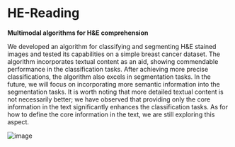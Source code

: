 # HE-Reading
**Multimodal algorithms for H&amp;E comprehension**

We developed an algorithm for classifying and segmenting H&E stained images and tested its capabilities on a simple breast cancer dataset. The algorithm incorporates textual content as an aid, showing commendable performance in the classification tasks. After achieving more precise classifications, the algorithm also excels in segmentation tasks. In the future, we will focus on incorporating more semantic information into the segmentation tasks. It is worth noting that more detailed textual content is not necessarily better; we have observed that providing only the core information in the text significantly enhances the classification tasks. As for how to define the core information in the text, we are still exploring this aspect.

![image](https://github.com/FZKChange/HE-Reading/assets/78149508/3361a7e4-cea3-4765-b507-08eb29d24ff1)
